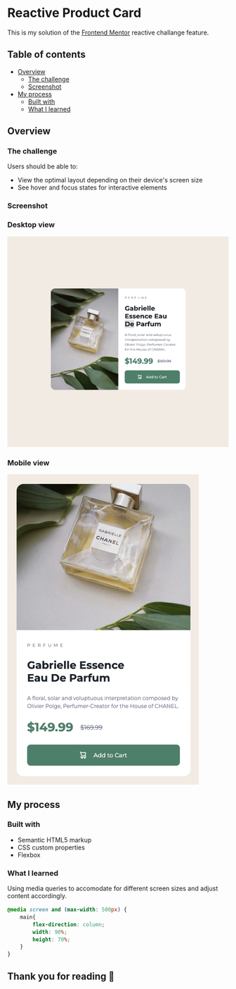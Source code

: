 # Reactive Product Card

This is my solution of the [Frontend Mentor](https://www.frontendmentor.io/challenges/product-preview-card-component-GO7UmttRfa) reactive challange feature.

## Table of contents

- [Overview](#overview)
  - [The challenge](#the-challenge)
  - [Screenshot](#screenshot)
- [My process](#my-process)
  - [Built with](#built-with)
  - [What I learned](#what-i-learned)

## Overview

### The challenge

Users should be able to:

- View the optimal layout depending on their device's screen size
- See hover and focus states for interactive elements

### Screenshot

### Desktop view
![desktop view screenshot](./my-design/desktop-view2.png)

### Mobile view
![mobile view screenshot](./my-design/mobile-view2.png)

## My process

### Built with

- Semantic HTML5 markup
- CSS custom properties
- Flexbox

### What I learned

Using media queries to accomodate for different screen sizes and adjust content accordingly.

```css
@media screen and (max-width: 500px) {
    main{
        flex-direction: column;
        width: 90%;
        height: 70%;
    }
}
```

## Thank you for reading 👋

